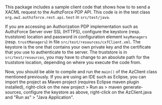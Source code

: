 This package includes a sample client code that shows how to to send a XACML request to the AuthzForce PDP API. This code is in the test class `org.ow2.authzforce.rest.api.test` in `src/test/java`. 

If you are accessing an Authorization PDP implementation such as AuthzForce Server over SSL (HTTPS), configure the keystore (resp. truststore) location and password in configuration element `keyManagers` (resp. `trustManagers`) in file `src/test/resources/cxfClient.xml`. The keystore is the one that contains your own private key and the certificate that you use to authenticate to the server. The truststore is in `src/test/resources`, you may have to change to an absolute path for the truststore location, depending on where you execute the code from.

Now, you should be able to compile and run the `main()` of the AzClient class mentioned previously. If you are using an IDE such as Eclipse, you can import the project as Maven project (requires Eclipse maven plugin installed), right-click on the new project > Run as > maven generate-sources, configure the keystore as above, right-click on the AzClient.java and "Run as" > "Java Application".
